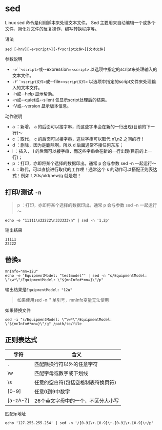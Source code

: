 # sed
Linux sed 命令是利用脚本来处理文本文件。 
Sed 主要用来自动编辑一个或多个文件、简化对文件的反复操作、编写转换程序等。 

语法
```shell
sed [-hnV][-e<script>][-f<script文件>][文本文件]
```

参数说明
- `-e``<script>`或--expression=`<script>` 以选项中指定的script来处理输入的文本文件。  
- `-f``<script文件>`或--file=`<script文件>` 以选项中指定的script文件来处理输入的文本文件。  
- -h或--help 显示帮助。  
- -n或--quiet或--silent 仅显示script处理后的结果。  
- -V或--version 显示版本信息。  

动作说明
- a ：新增， a 的后面可以接字串，而这些字串会在新的一行出现(目前的下一行)～
- c ：取代， c 的后面可以接字串，这些字串可以取代 n1,n2 之间的行！
- d ：删除，因为是删除啊，所以 d 后面通常不接任何东东；
- i ：插入， i 的后面可以接字串，而这些字串会在新的一行出现(目前的上一行)；
- p ：打印，亦即将某个选择的数据印出。通常 p 会与参数 sed -n 一起运行～
- s ：取代，可以直接进行取代的工作哩！通常这个 s 的动作可以搭配正则表达式！例如 1,20s/old/new/g 就是啦！


## 打印/测试 `-n`
> p ：打印，亦即将某个选择的数据印出。通常 p 会与参数 sed -n 一起运行～  


```shell
echo -e "11111\n22222\n333333\n" | sed -n '1,2p'
```

输出结果
```shell
11111
22222
```

## 替换`s`  

```shell
mnInfo="mn=12u"
echo -e 'EquipmentModel: "testmodel"' | sed -n "s/EquipmentModel: \"\w*\"/EquipmentModel: \"${mnInfo#*mn=}\"/p"
```

输出结果是`EquipmentModel: "12u"`  

> 如果使用sed -n '' 单引号，mnInfo变量无法使用  

如果替换文件
```shell
sed -i "s/EquipmentModel: \"\w*\"/EquipmentModel: \"${mnInfo#*mn=}\"/g" /path/to/file  
```

## 正则表达式

| 字符 | 含义 |
| -- | ----- |
| . | 匹配除换行符以外的任意字符 |
| \w | 匹配字母或数字或下划线 |
| \s | 任意的空白符(包括空格制表符换页符) |
| [0-9] | 任意0到9中数字 |
| [a-zA-Z] | 26个英文字母中的一个，不区分大小写 | 

匹配ip地址
```shell
echo '127.255.255.254' | sed -n '/[0-9]\+.[0-9]\+.[0-9]\+.[0-9]\+/p'
```




